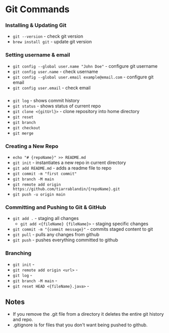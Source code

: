 # Git Commands

### Installing & Updating Git

* ```git --version``` - check git version
* ```brew install git``` - update git version

### Setting username & email

* ```git config --global user.name "John Doe"``` - configure git username
* ```git config user.name``` - check username
* ```git config --global user.email example@email.com``` - configure git email
* ```git config user.email``` - check email

###

* ```git log``` - shows commit history
* ```git status``` - shows status of current repo
* ```git clone <{gitUrl}>``` - clone repository into home directory
* ```git reset```
* ```git branch```
* ```git checkout```
* ```git merge```

### Creating a New Repo

* ```echo "# {repoName}" >> README.md```
* ```git init``` - instantiates a new repo in current directory
* ```git add README.md``` - adds a readme file to repo
* ```git commit -m "first commit"```
* ```git branch -M main```
* ```git remote add origin https://github.com/tiarrablandin/{repoName}.git```
* ```git push -u origin main```

### Committing and Pushing to Git & GitHub

* ```git add .``` - staging all changes
  * ```git add <{fileName} {fileName}>``` - staging specific changes
* ```git commit -m "{commit message}"``` - commits staged content to git
* ```git pull``` - pulls any changes from github 
* ```git push``` - pushes everything committed to github

### Branching

* ```git init``` -
* ```git remote add origin <url>``` -
* ```git log``` -
* ```git branch -M main``` -
* ```git reset HEAD <{fileName}.java>``` - 

## Notes 

* If you remove the .git file from a directory it deletes the entire git history and repo.
* .gitignore is for files that you don't want being pushed to github.
